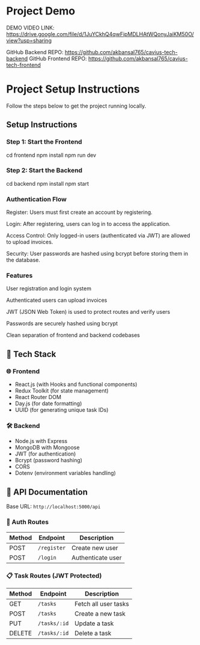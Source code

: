 # Project Demo

DEMO VIDEO LINK: https://drive.google.com/file/d/1JuYCkhQ4qwFipMDLHAtWQonyJaiKM50O/view?usp=sharing

GitHub Backend REPO: https://github.com/akbansal765/cavius-tech-backend
GitHub Frontend REPO: https://github.com/akbansal765/cavius-tech-frontend

# Project Setup Instructions

Follow the steps below to get the project running locally.

## Setup Instructions

### Step 1: Start the Frontend

cd frontend
npm install
npm run dev

### Step 2: Start the Backend

cd backend
npm install
npm start


### Authentication Flow

Register: Users must first create an account by registering.

Login: After registering, users can log in to access the application.

Access Control: Only logged-in users (authenticated via JWT) are allowed to upload invoices.

Security: User passwords are hashed using bcrypt before storing them in the database.


### Features
User registration and login system

Authenticated users can upload invoices

JWT (JSON Web Token) is used to protect routes and verify users

Passwords are securely hashed using bcrypt

Clean separation of frontend and backend codebases


## 🧰 Tech Stack

### 🌐 Frontend  
- React.js (with Hooks and functional components)  
- Redux Toolkit (for state management)  
- React Router DOM   
- Day.js (for date formatting)
- UUID (for generating unique task IDs)  

### 🛠️ Backend  
- Node.js with Express  
- MongoDB with Mongoose  
- JWT (for authentication)  
- Bcrypt (password hashing)  
- CORS
- Dotenv (environment variables handling)   


## 📡 API Documentation

Base URL: `http://localhost:5000/api`

### 🔐 Auth Routes

| Method | Endpoint       | Description        |
|--------|----------------|--------------------|
| POST   | `/register`    | Create new user    |
| POST   | `/login`       | Authenticate user  |

### 📋 Task Routes (JWT Protected)

| Method | Endpoint       | Description            |
|--------|----------------|------------------------|
| GET    | `/tasks`       | Fetch all user tasks   |
| POST   | `/tasks`       | Create a new task      |
| PUT    | `/tasks/:id`   | Update a task          |
| DELETE | `/tasks/:id`   | Delete a task          |